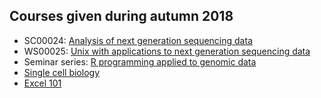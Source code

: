## Courses given during autumn 2018

  * SC00024: [Analysis of next generation sequencing data](https://github.com/bcfgothenburg/HT18/wiki/Analysis-of-next-generation-sequencing-data)
  * WS00025: [Unix with applications to next generation sequencing data ](https://github.com/bcfgothenburg/HT18/wiki/Unix-with-applications-to-next-generation-sequencing-data)
  * Seminar series: [R programming applied to genomic data](https://github.com/bcfgothenburg/HT18/wiki/R-programming-applied-to-genomic-data)
  * [Single cell biology](https://github.com/bcfgothenburg/HT18/wiki/Single-cell-biology)
  * [Excel 101](https://github.com/bcfgothenburg/HT18/wiki/Excel-101) 
